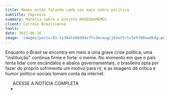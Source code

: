 ```yaml
---
title: Memes estão falando cada vez mais sobre política
subtitle: Impresso
summary: Matéria sobre o projeto MUSEUdeMEMES
client: Correio Braziliense
tools: 
date: 2017-06-16
image: 'images/posts/81-1y304tnb6d0dx7fv3msaugcjb3nt5rlc5zhf00uwdkdg.png'
---
```


Enquanto o Brasil se encontra em meio a uma grave crise política, uma "instituição" continua firme e forte: o meme. No momento em que o país tenta lidar com escândalos e abalos governamentais, o brasileiro opta por fazer do próprio sofrimento um motivo para rir, e as imagens de crítica e humor político-sociais tomam conta da internet.

<div class="post__share"><ul class="share__list list-reset">ACESSE A NOTÍCIA COMPLETA<li class="share__item" style="margin-left: 10px"><a class="share__link share__facebook" style="background: #fa5657" href="http://www.correiobraziliense.com.br/app/noticia/diversao-e-arte/2017/06/20/interna_diversao_arte,603440/meme-sobre-politica.shtml" 
onclick=window.open(this.href, 'pop-up', 'left=20,top=20,width=500,height=500,toolbar=1,resizable=0'); return false;" title="Link" rel="nofollow"><i class="fa-solid fa-link"></i></a></li></ul></div>
<!-- <div class="gallery-box"><div class="gallery"><img src="/clipping/images/example-1.jpg" loading="lazy" alt="Project"><img src="/clipping/images/example-2.jpg" loading="lazy" alt="Project"></div><em>Gallery / <a href="https://www.freepik.com/" target="_blank">Freepic</a></em></div> -->